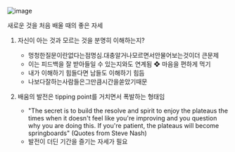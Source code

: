 ![image](https://github.com/jeslsy/DevCourse/assets/54103240/2db16dd1-6ed0-4cfa-aa83-466c47e59e33)

새로운 것을 처음 배울 때의 좋은 자세
1. 자신이 아는 것과 모르는 것을 분명히 이해하는지?
    - 멍청한질문이란없다는점명심.대충알거나모르면서안물어보는것이더 큰문제
    - 이는 피드백을 잘 받아들일 수 있는지와도 연계됨 ❖ 마음을 편하게 먹기
    - 내가 이해하기 힘들다면 남들도 이해하기 힘듬
    - 나보다잘하는사람들은그만큼시간을쏟았기때문


2. 배움의 발전은 tipping point를 거치면서 폭발하는 형태임
    - "The secret is to build the resolve and spirit to enjoy the plateaus the times when it doesn't feel like you're improving and you question why you are doing this. If you're patient, the plateaus will become springboards" (Quotes from Steve Nash)
    - 발전이 더딘 기간을 즐기는 자세가 필요
